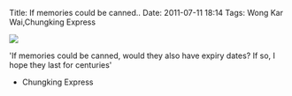 Title: If memories could be canned..
Date: 2011-07-11 18:14
Tags: Wong Kar Wai,Chungking Express

![](/images/If.jpg)
 

'If memories could be canned, would they also have expiry dates? If
so, I hope they last for centuries'
- Chungking Express
